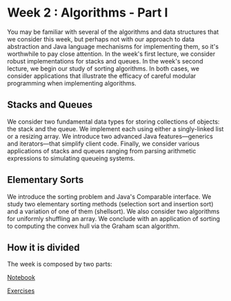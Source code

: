 # Week 2 : Algorithms - Part I

You may be familiar with several of the algorithms and data structures that we consider this week, but perhaps not with our approach to data abstraction and Java language mechanisms for implementing them, so it's worthwhile to pay close attention. In the week's first lecture, we consider robust implementations for stacks and queues. In the week's second lecture, we begin our study of sorting algorithms. In both cases, we consider applications that illustrate the efficacy of careful modular programming when implementing algorithms.

## Stacks and Queues

We consider two fundamental data types for storing collections of objects: the stack and the queue. We implement each using either a singly-linked list or a resizing array. We introduce two advanced Java features—generics and iterators—that simplify client code. Finally, we consider various applications of stacks and queues ranging from parsing arithmetic expressions to simulating queueing systems.

## Elementary Sorts

We introduce the sorting problem and Java's Comparable interface. We study two elementary sorting methods (selection sort and insertion sort) and a variation of one of them (shellsort). We also consider two algorithms for uniformly shuffling an array. We conclude with an application of sorting to computing the convex hull via the Graham scan algorithm.


## How it is divided

The week is composed by two parts:

[Notebook](notebook.ipynb)  

[Exercises](Exercises.ipynb)  





